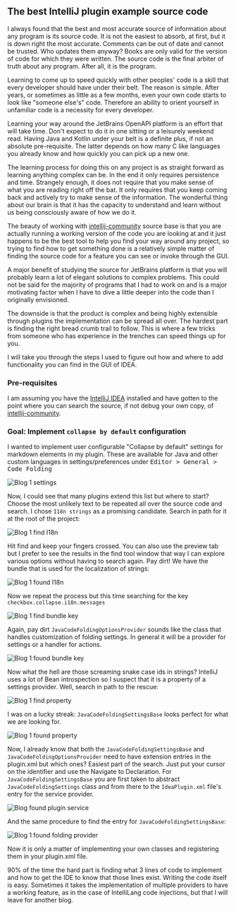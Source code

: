 ## The best IntelliJ plugin example source code

I always found that the best and most accurate source of information about any program is its source code. It is not the easiest to absorb, at first, but it is down right the most accurate. Comments can be out of date and cannot be trusted. Who updates them anyway? Books are only valid for the version of code for which they were written. The source code is the final arbiter of truth about any program. After all, it is the program. 

Learning to come up to speed quickly with other peoples' code is a skill that every developer should have under their belt. The reason is simple. After years, or sometimes as little as a few months, even your own code starts to look like "someone else's" code. Therefore an ability to orient yourself in unfamiliar code is a necessity for every developer.

Learning your way around the JetBrains OpenAPI platform is an effort that will take time. Don't expect to do it in one sitting or a leisurely weekend read. Having Java and Kotlin under your belt is a definite plus, if not an absolute pre-requisite. The latter depends on how many C like languages you already know and how quickly you can pick up a new one.     

The learning process for doing this on any project is as straight forward as learning anything complex can be. In the end it only requires persistence and time. Strangely enough, it does not require that you make sense of what you are reading right off the bat. It only requires that you keep coming back and actively try to make sense of the information. The wonderful thing about our brain is that it has the capacity to understand and learn without us being consciously aware of how we do it.

The beauty of working with [intellij-community] source base is that you are actually running a working version of the code you are looking at and it just happens to be the best tool to help you find your way around any project, so trying to find how to get something done is a relatively simple matter of finding the source code for a feature you can see or invoke through the GUI.

A major benefit of studying the source for JetBrains platform is that you will probably learn a lot of elegant solutions to complex problems. This could not be said for the majority of programs that I had to work on and is a major motivating factor when I have to dive a little deeper into the code than I originally envisioned.

The downside is that the product is complex and being highly extensible through plugins the implementation can be spread all over. The hardest part is finding the right bread crumb trail to follow. This is where a few tricks from someone who has experience in the trenches can speed things up for you. 

I will take you through the steps I used to figure out how and where to add functionality you can find in the GUI of IDEA.

### Pre-requisites

I am assuming you have the [IntelliJ IDEA] installed and have gotten to the point where you can search the source, if not debug your own copy, of [intellij-community]. 

### Goal: Implement `collapse by default` configuration

I wanted to implement user configurable "Collapse by default" settings for markdown elements in my plugin. These are available for Java and other custom languages in settings/preferences under <kbd>Editor > General > Code Folding</kbd> 

![Blog 1 settings](https://github.com/vsch/vladsch-blog/raw/master/images/Blog_1_settings.png)

Now, I could see that many plugins extend this list but where to start? Choose the most unlikely text to be repeated all over the source code and search. I chose `I18n strings` as a promising candidate. Search in path for it at the root of the project:

![Blog 1 find I18n](https://github.com/vsch/vladsch-blog/raw/master/images/Blog_1_find_I18n.png)

Hit find and keep your fingers crossed. You can also use the preview tab but I prefer to see the results in the find tool window that way I can explore various options without having to search again. Pay dirt! We have the bundle that is used for the localization of strings:

![Blog 1 found I18n](https://github.com/vsch/vladsch-blog/raw/master/images/Blog_1_found_I18n.png)

Now we repeat the process but this time searching for the key `checkbox.collapse.i18n.messages` 

![Blog 1 find bundle key](https://github.com/vsch/vladsch-blog/raw/master/images/Blog_1_find_bundle_key.png)

Again, pay dirt `JavaCodeFoldingOptionsProvider` sounds like the class that handles customization of folding settings. In general it will be a provider for settings or a handler for actions.  

![Blog 1 found bundle key](https://github.com/vsch/vladsch-blog/raw/master/images/Blog_1_found_bundle_key.png)
                            
Now what the hell are those screaming snake case ids in strings? IntelliJ uses a lot of Bean introspection so I suspect that it is a property of a settings provider.  Well, search in path to the rescue:

![Blog 1 find property](https://github.com/vsch/vladsch-blog/raw/master/images/Blog_1_find_property.png)

I was on a lucky streak: `JavaCodeFoldingSettingsBase` looks perfect for what we are looking for.

![Blog 1 found property](https://github.com/vsch/vladsch-blog/raw/master/images/Blog_1_found_property.png)

Now, I already know that both the `JavaCodeFoldingSettingsBase` and `JavaCodeFoldingOptionsProvider` need to have extension entries in the plugin.xml but which ones? Easiest part of the search. Just put your cursor on the identifier and use the Navigate to Declaration. For `JavaCodeFoldingSettingsBase` you are first taken to abstract `JavaCodeFoldingSettings` class and from there to the `IdeaPlugin.xml` file's entry for the service provider.

![Blog found plugin service](https://github.com/vsch/vladsch-blog/raw/master/images/Blog_found_plugin_service.png)

And the same procedure to find the entry for `JavaCodeFoldingSettingsBase`:

![Blog 1 found folding provider](https://github.com/vsch/vladsch-blog/raw/master/images/Blog_1_found_folding_provider.png)

Now it is only a matter of implementing your own classes and registering them in your plugin.xml file. 

90% of the time the hard part is finding what 3 lines of code to implement and how to get the IDE to know that those lines exist. Writing the code itself is easy. Sometimes it takes the implementation of multiple providers to have a working feature, as in the case of IntelliLang code injections, but that I will leave for another blog.  

[IntelliJ IDEA]: https://www.jetbrains.com/idea/#chooseYourEdition
[intellij-community]: https://github.com/JetBrains/intellij-community
